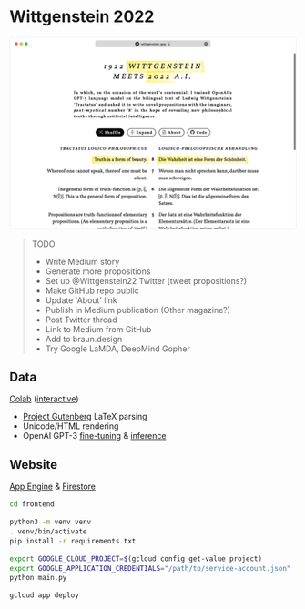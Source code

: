 # Wittgenstein 2022

[![](website.png)](https://wittgenstein.app)

> TODO
> - Write Medium story
> - Generate more propositions
> - Set up @Wittgenstein22 Twitter (tweet propositions?)
> - Make GitHub repo public
> - Update 'About' link
> - Publish in Medium publication (Other magazine?)
> - Post Twitter thread
> - Link to Medium from GitHub
> - Add to braun.design
> - Try Google LaMDA, DeepMind Gopher

## Data

[Colab](data.ipynb) ([interactive](https://colab.research.google.com/github/maxbbraun/wittgenstein/blob/main/data.ipynb))

- [Project Gutenberg](https://www.gutenberg.org/ebooks/5740) LaTeX parsing
- Unicode/HTML rendering
- OpenAI GPT-3 [fine-tuning](https://beta.openai.com/docs/guides/fine-tuning) & [inference](https://beta.openai.com/docs/api-reference)

## Website

[App Engine](https://cloud.google.com/appengine/docs/standard/python3/runtime) & [Firestore](https://firebase.google.com/docs/firestore)

```bash
cd frontend
```

```bash
python3 -m venv venv
. venv/bin/activate
pip install -r requirements.txt
```

```bash
export GOOGLE_CLOUD_PROJECT=$(gcloud config get-value project)
export GOOGLE_APPLICATION_CREDENTIALS="/path/to/service-account.json"
python main.py
```

```bash
gcloud app deploy
```
